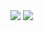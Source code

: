 <img src="https://readme-typing-svg.herokuapp.com?font=Fira+Code&pause=2000&color=FFD700&width=400&lines=Becoming+a+Frontend+Engineer+!!!"/>

<img src="https://streak-stats.demolab.com?user=minori-web241&theme=highcontrast&hide_border=false&date_format=%5BY%20%5DM%20j" />
